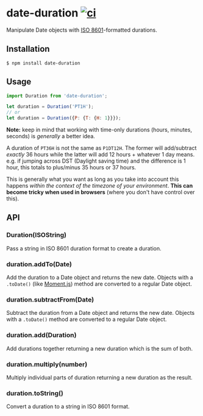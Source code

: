 date-duration [![ci](https://github.com/smhg/date-duration/actions/workflows/node.js.yml/badge.svg)](https://github.com/smhg/date-duration/actions/workflows/node.js.yml)
======
Manipulate Date objects with [ISO 8601](https://en.wikipedia.org/wiki/ISO_8601#Durations)-formatted durations.

## Installation
```shell
$ npm install date-duration
```

## Usage
```javascript
import Duration from 'date-duration';

let duration = Duration('PT1H');
// or
let duration = Duration({P: {T: {H: 1}}});
```
**Note:** keep in mind that working with time-only durations (hours, minutes, seconds) is _generally_ a better idea.

A duration of `PT36H` is not the same as `P1DT12H`. The former will add/subtract _exactly_ 36 hours while the latter will add 12 hours + whatever 1 day means. e.g. if jumping across DST (Daylight saving time) and the difference is 1 hour, this totals to plus/minus 35 hours or 37 hours.

This is generally what you want as long as you take into account this happens _within the context of the timezone of your environment_. **This can become tricky when used in browsers** (where you don't have control over this).

## API
### Duration(ISOString)
Pass a string in ISO 8601 duration format to create a duration.

### duration.addTo(Date)
Add the duration to a Date object and returns the new date. Objects with a `.toDate()` (like [Moment.js](http://momentjs.com/)) method are converted to a regular Date object.

### duration.subtractFrom(Date)
Subtract the duration from a Date object and returns the new date. Objects with a `.toDate()` method are converted to a regular Date object.

### duration.add(Duration)
Add durations together returning a new duration which is the sum of both.

### duration.multiply(number)
Multiply individual parts of duration returning a new duration as the result.

### duration.toString()
Convert a duration to a string in ISO 8601 format.

